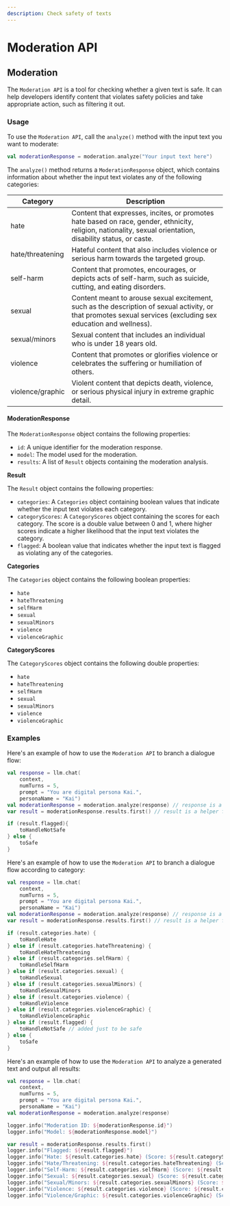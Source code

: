 ```yaml
---
description: Check safety of texts
---
```


# Moderation API

## Moderation

The `Moderation API` is a tool for checking whether a given text is safe. It can help developers identify content that violates safety policies and take appropriate action, such as filtering it out.

### Usage

To use the `Moderation API`, call the `analyze()` method with the input text you want to moderate:

```kotlin
val moderationResponse = moderation.analyze("Your input text here")
```

The `analyze()` method returns a `ModerationResponse` object, which contains information about whether the input text violates any of the following categories:

| Category         | Description                                                                                                                                                     |
| ---------------- | --------------------------------------------------------------------------------------------------------------------------------------------------------------- |
| hate             | Content that expresses, incites, or promotes hate based on race, gender, ethnicity, religion, nationality, sexual orientation, disability status, or caste.     |
| hate/threatening | Hateful content that also includes violence or serious harm towards the targeted group.                                                                         |
| self-harm        | Content that promotes, encourages, or depicts acts of self-harm, such as suicide, cutting, and eating disorders.                                                |
| sexual           | Content meant to arouse sexual excitement, such as the description of sexual activity, or that promotes sexual services (excluding sex education and wellness). |
| sexual/minors    | Sexual content that includes an individual who is under 18 years old.                                                                                           |
| violence         | Content that promotes or glorifies violence or celebrates the suffering or humiliation of others.                                                               |
| violence/graphic | Violent content that depicts death, violence, or serious physical injury in extreme graphic detail.                                                             |

#### ModerationResponse

The `ModerationResponse` object contains the following properties:

* `id`: A unique identifier for the moderation response.
* `model`: The model used for the moderation.
* `results`: A list of `Result` objects containing the moderation analysis.

**Result**

The `Result` object contains the following properties:

* `categories`: A `Categories` object containing boolean values that indicate whether the input text violates each category.
* `categoryScores`: A `CategoryScores` object containing the scores for each category. The score is a double value between 0 and 1, where higher scores indicate a higher likelihood that the input text violates the category.
* `flagged`: A boolean value that indicates whether the input text is flagged as violating any of the categories.

**Categories**

The `Categories` object contains the following boolean properties:

* `hate`
* `hateThreatening`
* `selfHarm`
* `sexual`
* `sexualMinors`
* `violence`
* `violenceGraphic`

**CategoryScores**

The `CategoryScores` object contains the following double properties:

* `hate`
* `hateThreatening`
* `selfHarm`
* `sexual`
* `sexualMinors`
* `violence`
* `violenceGraphic`

### Examples

Here's an example of how to use the `Moderation API` to branch a dialogue flow:

```kotlin
val response = llm.chat(
    context, 
    numTurns = 5, 
    prompt = "You are digital persona Kai.", 
    personaName = "Kai")
val moderationResponse = moderation.analyze(response) // response is a text we want to analyze
var result = moderationResponse.results.first() // result is a helper function for easier access to flagged

if (result.flagged){
    toHandleNotSafe
} else {
    toSafe
}
```

Here's an example of how to use the `Moderation API` to branch a dialogue flow according to category:

```kotlin
val response = llm.chat(
    context, 
    numTurns = 5, 
    prompt = "You are digital persona Kai.", 
    personaName = "Kai")
val moderationResponse = moderation.analyze(response) // response is a text we want to analyze
var result = moderationResponse.results.first() // result is a helper function for easier access to categories

if (result.categories.hate) {
    toHandleHate
} else if (result.categories.hateThreatening) {
    toHandleHateThreatening
} else if (result.categories.selfHarm) {
    toHandleSelfHarm
} else if (result.categories.sexual) {
    toHandleSexual
} else if (result.categories.sexualMinors) {
    toHandleSexualMinors
} else if (result.categories.violence) {
    toHandleViolence
} else if (result.categories.violenceGraphic) {
    toHandleViolenceGraphic
} else if (result.flagged) {
    toHandleNotSafe // added just to be safe
} else {
    toSafe
}
```

Here's an example of how to use the `Moderation API` to analyze a generated text and output all results:

```kotlin
val response = llm.chat(
    context, 
    numTurns = 5, 
    prompt = "You are digital persona Kai.", 
    personaName = "Kai")
val moderationResponse = moderation.analyze(response)

logger.info("Moderation ID: ${moderationResponse.id}")
logger.info("Model: ${moderationResponse.model}")

var result = moderationResponse.results.first() 
logger.info("Flagged: ${result.flagged}")
logger.info("Hate: ${result.categories.hate} (Score: ${result.categoryScores.hate})")
logger.info("Hate/Threatening: ${result.categories.hateThreatening} (Score: ${result.categoryScores.hateThreatening})")
logger.info("Self-Harm: ${result.categories.selfHarm} (Score: ${result.categoryScores.selfHarm})")
logger.info("Sexual: ${result.categories.sexual} (Score: ${result.categoryScores.sexual})")
logger.info("Sexual/Minors: ${result.categories.sexualMinors} (Score: ${result.categoryScores.sexualMinors})")
logger.info("Violence: ${result.categories.violence} (Score: ${result.categoryScores.violence})")
logger.info("Violence/Graphic: ${result.categories.violenceGraphic} (Score: ${result.categoryScores.violenceGraphic})")
```
